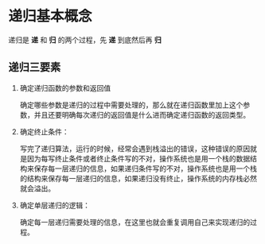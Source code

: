 # 递归基本概念
递归是 **递** 和 **归** 的两个过程，先 **递** 到底然后再 **归**

## 递归三要素

1.   确定递归函数的参数和返回值

     确定哪些参数是递归的过程中需要处理的，那么就在递归函数里加上这个参数，并且还要明确每次递归的返回值是什么进而确定递归函数的返回类型。

2.   确定终止条件：

     写完了递归算法，运行的时候，经常会遇到栈溢出的错误，这种错误的原因就是因为每写终止条件或者终止条件写的不对，操作系统也是用一个栈的数据结构来保存每一层递归的信息，如果递归条件写的不对，操作系统也是用一个栈的结构来保存每一层递归的信息，如果递归没有终止，操作系统的内存栈必然就会溢出。

3.   确定单层递归的逻辑：

     确定每一层递归需要处理的信息，在这里也就会重复调用自己来实现递归的过程。